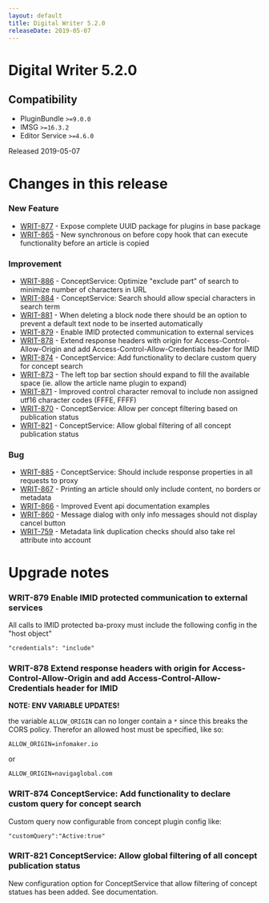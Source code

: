 ```yaml
---
layout: default
title: Digital Writer 5.2.0
releaseDate: 2019-05-07
---
```

<div class="jumbotron">
    <h1>Digital Writer 5.2.0</h1>    
    <h2>Compatibility</h2>
    <ul>
        <li>PluginBundle <code>>=9.0.0</code></li>
        <li>IMSG <code>>=16.3.2</code></li>
        <li>Editor Service <code>>=4.6.0</code></li>
    </ul>
</div>

Released 2019-05-07

 

# Changes in this release  


### New Feature 
 
 * [WRIT-877](https://jira.infomaker.se/browse/WRIT-877) - Expose complete UUID package for plugins in base package  
 * [WRIT-865](https://jira.infomaker.se/browse/WRIT-865) - New synchronous on before copy hook that can execute functionality before an article is copied 


### Improvement 
 
 * [WRIT-886](https://jira.infomaker.se/browse/WRIT-886) - ConceptService: Optimize "exclude part" of search to minimize number of characters in URL  
 * [WRIT-884](https://jira.infomaker.se/browse/WRIT-884) - ConceptService: Search should allow special characters in search term  
 * [WRIT-881](https://jira.infomaker.se/browse/WRIT-881) - When deleting a block node there should be an option to prevent a default text node to be inserted automatically  
 * [WRIT-879](https://jira.infomaker.se/browse/WRIT-879) - Enable IMID protected communication to external services  
 * [WRIT-878](https://jira.infomaker.se/browse/WRIT-878) - Extend response headers with origin for Access-Control-Allow-Origin and add Access-Control-Allow-Credentials header for IMID  
 * [WRIT-874](https://jira.infomaker.se/browse/WRIT-874) - ConceptService: Add functionality to declare custom query for concept search  
 * [WRIT-873](https://jira.infomaker.se/browse/WRIT-873) - The left top bar section should expand to fill the available space (ie. allow the article name plugin to expand)  
 * [WRIT-871](https://jira.infomaker.se/browse/WRIT-871) - Improved control character removal to include non assigned utf16 character codes (FFFE, FFFF)  
 * [WRIT-870](https://jira.infomaker.se/browse/WRIT-870) - ConceptService: Allow per concept filtering based on publication status  
 * [WRIT-821](https://jira.infomaker.se/browse/WRIT-821) - ConceptService: Allow global filtering of all concept publication status 


### Bug 
 
 * [WRIT-885](https://jira.infomaker.se/browse/WRIT-885) - ConceptService: Should include response properties in all requests to proxy  
 * [WRIT-867](https://jira.infomaker.se/browse/WRIT-867) - Printing an article should only include content, no borders or metadata  
 * [WRIT-866](https://jira.infomaker.se/browse/WRIT-866) - Improved Event api documentation examples  
 * [WRIT-860](https://jira.infomaker.se/browse/WRIT-860) - Message dialog with only info messages should not display cancel button  
 * [WRIT-759](https://jira.infomaker.se/browse/WRIT-759) - Metadata link duplication checks should also take rel attribute into account 




# Upgrade notes  
                 
### WRIT-879 Enable IMID protected communication to external services 
All calls to IMID protected ba-proxy must include the following config in the "host object"

```
"credentials": "include"
```    
### WRIT-878 Extend response headers with origin for Access-Control-Allow-Origin and add Access-Control-Allow-Credentials header for IMID 
**NOTE: ENV VARIABLE UPDATES!**

the variable `ALLOW_ORIGIN` can no longer contain a `*` since this breaks the CORS policy. Therefor an allowed host must be specified, like so:

`ALLOW_ORIGIN=infomaker.io`

or

`ALLOW_ORIGIN=navigaglobal.com`    
### WRIT-874 ConceptService: Add functionality to declare custom query for concept search 
Custom query now configurable from concept plugin config like:

```
"customQuery":"Active:true"
```          
### WRIT-821 ConceptService: Allow global filtering of all concept publication status 
New configuration option for ConceptService that allow filtering of concept statues has been added. See documentation.                

